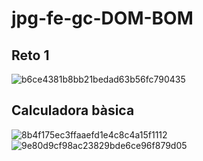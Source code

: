 # jpg-fe-gc-DOM-BOM

## Reto 1

![b6ce4381b8bb21bedad63b56fc790435](https://github.com/GitJanPlata/jpg-fe-gc-DOM-BOM/assets/96839905/37981488-9c2a-440e-8504-5092f03b93bf)

## Calculadora bàsica

![8b4f175ec3ffaaefd1e4c8c4a15f1112](https://github.com/GitJanPlata/jpg-fe-gc-DOM-BOM/assets/96839905/288ad7e1-fafe-4a18-b9eb-9b08109bc5f9)
![9e80d9cf98ac23829bde6ce96f879d05](https://github.com/GitJanPlata/jpg-fe-gc-DOM-BOM/assets/96839905/982bbc68-e73c-437e-bbe7-7f7749ff209f)
